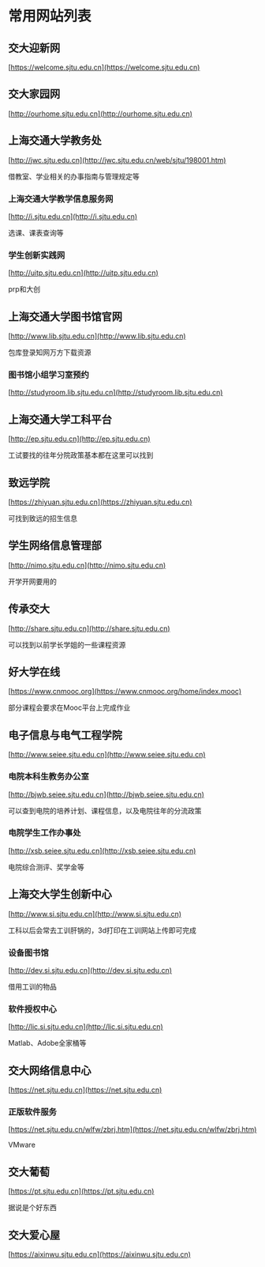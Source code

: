 # 常用网站列表

## 交大迎新网

[https://welcome.sjtu.edu.cn](https://welcome.sjtu.edu.cn)

## 交大家园网

[http://ourhome.sjtu.edu.cn](http://ourhome.sjtu.edu.cn)

## 上海交通大学教务处

[http://jwc.sjtu.edu.cn](http://jwc.sjtu.edu.cn/web/sjtu/198001.htm) 

借教室、学业相关的办事指南与管理规定等

### 上海交通大学教学信息服务网

[http://i.sjtu.edu.cn](http://i.sjtu.edu.cn) 

选课、课表查询等

### 学生创新实践网

[http://uitp.sjtu.edu.cn](http://uitp.sjtu.edu.cn) 

prp和大创

## 上海交通大学图书馆官网

[http://www.lib.sjtu.edu.cn](http://www.lib.sjtu.edu.cn) 

包库登录知网万方下载资源

### 图书馆小组学习室预约

[http://studyroom.lib.sjtu.edu.cn](http://studyroom.lib.sjtu.edu.cn)

## 上海交通大学工科平台

[http://ep.sjtu.edu.cn](http://ep.sjtu.edu.cn) 

工试要找的往年分院政策基本都在这里可以找到

## 致远学院

[https://zhiyuan.sjtu.edu.cn](https://zhiyuan.sjtu.edu.cn) 

可找到致远的招生信息

## 学生网络信息管理部

[http://nimo.sjtu.edu.cn](http://nimo.sjtu.edu.cn) 

开学开网要用的

## 传承交大

[http://share.sjtu.edu.cn](http://share.sjtu.edu.cn) 

可以找到以前学长学姐的一些课程资源

## 好大学在线

[https://www.cnmooc.org](https://www.cnmooc.org/home/index.mooc)

部分课程会要求在Mooc平台上完成作业

## 电子信息与电气工程学院

[http://www.seiee.sjtu.edu.cn](http://www.seiee.sjtu.edu.cn)

### 电院本科生教务办公室

[http://bjwb.seiee.sjtu.edu.cn](http://bjwb.seiee.sjtu.edu.cn) 

可以查到电院的培养计划、课程信息，以及电院往年的分流政策

### 电院学生工作办事处

[http://xsb.seiee.sjtu.edu.cn](http://xsb.seiee.sjtu.edu.cn) 

电院综合测评、奖学金等

## 上海交大学生创新中心

[http://www.si.sjtu.edu.cn](http://www.si.sjtu.edu.cn) 

工科以后会常去工训肝锅的，3d打印在工训网站上传即可完成

### 设备图书馆

[http://dev.si.sjtu.edu.cn](http://dev.si.sjtu.edu.cn)

借用工训的物品

### 软件授权中心

[http://lic.si.sjtu.edu.cn](http://lic.si.sjtu.edu.cn) 

Matlab、Adobe全家桶等

## 交大网络信息中心

[https://net.sjtu.edu.cn](https://net.sjtu.edu.cn)

### 正版软件服务

[https://net.sjtu.edu.cn/wlfw/zbrj.htm](https://net.sjtu.edu.cn/wlfw/zbrj.htm) 

VMware

## 交大葡萄

[https://pt.sjtu.edu.cn](https://pt.sjtu.edu.cn) 

据说是个好东西

## 交大爱心屋

[https://aixinwu.sjtu.edu.cn](https://aixinwu.sjtu.edu.cn)

